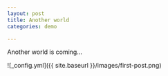 ```yaml
---
layout: post
title: Another world
categories: demo

---
```


Another world is coming...

![_config.yml]({{ site.baseurl }}/images/first-post.png)

